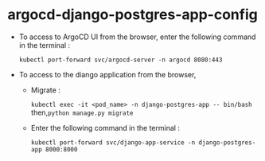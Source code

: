 # argocd-django-postgres-app-config

- To access to ArgoCD UI from the browser, enter the following command in the terminal :

  `kubectl port-forward svc/argocd-server -n argocd 8080:443`

- To access to the diango application from the browser,

  - Migrate :
    
    `kubectl exec -it <pod_name> -n django-postgres-app -- bin/bash` then,`python manage.py migrate`
    
  - Enter the following command in the terminal :

    `kubectl port-forward svc/django-app-service -n django-postgres-app 8000:8000`
